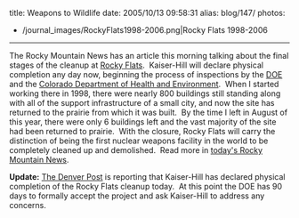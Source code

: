 title: Weapons to Wildlife
date: 2005/10/13 09:58:31
alias: blog/147/
photos:
- /journal_images/RockyFlats1998-2006.png|Rocky Flats 1998-2006
---
The Rocky Mountain News has an article this morning talking about the final stages of the cleanup at [Rocky Flats](http://www.rfets.gov).  Kaiser-Hill will declare physical completion any day now, beginning the process of inspections by the [DOE](http://www.doe.gov) and the [Colorado Department of Health and Environment](http://www.cdphe.state.co.us/).  When I started working there in 1998, there were nearly 800 buildings still standing along with all of the support infrastructure of a small city, and now the site has returned to the prairie from which it was built.  By the time I left in August of this year, there were only 6 buildings left and the vast majority of the site had been returned to prairie.  With the closure, Rocky Flats will carry the distinction of being the first nuclear weapons facility in the world to be completely cleaned up and demolished.  Read more in [today's Rocky Mountain News](http://www.rockymountainnews.com/drmn/state/article/0,1299,DRMN_21_4154228,00.html).

**Update:** [The Denver Post](http://denverpost.com/news/ci_3112704) is reporting that Kaiser-Hill has declared physical completion of the Rocky Flats cleanup today.  At this point the DOE has 90 days to formally accept the project and ask Kaiser-Hill to address any concerns. 